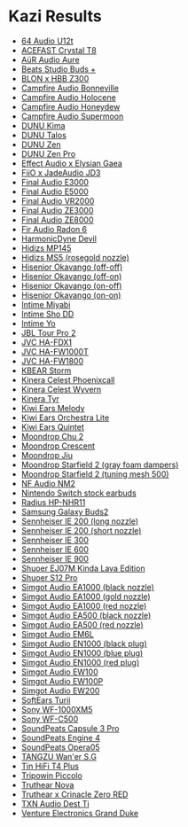# Kazi Results

- [64 Audio U12t](./in-ear/64%20Audio%20U12t)
- [ACEFAST Crystal T8](./in-ear/ACEFAST%20Crystal%20T8)
- [AüR Audio Aure](./in-ear/A%C3%BCR%20Audio%20Aure)
- [Beats Studio Buds +](./in-ear/Beats%20Studio%20Buds%20+)
- [BLON x HBB Z300](./in-ear/BLON%20x%20HBB%20Z300)
- [Campfire Audio Bonneville](./in-ear/Campfire%20Audio%20Bonneville)
- [Campfire Audio Holocene](./in-ear/Campfire%20Audio%20Holocene)
- [Campfire Audio Honeydew](./in-ear/Campfire%20Audio%20Honeydew)
- [Campfire Audio Supermoon](./in-ear/Campfire%20Audio%20Supermoon)
- [DUNU Kima](./in-ear/DUNU%20Kima)
- [DUNU Talos](./in-ear/DUNU%20Talos)
- [DUNU Zen](./in-ear/DUNU%20Zen)
- [DUNU Zen Pro](./in-ear/DUNU%20Zen%20Pro)
- [Effect Audio x Elysian Gaea](./in-ear/Effect%20Audio%20x%20Elysian%20Gaea)
- [FiiO x JadeAudio JD3](./in-ear/FiiO%20x%20JadeAudio%20JD3)
- [Final Audio E3000](./in-ear/Final%20Audio%20E3000)
- [Final Audio E5000](./in-ear/Final%20Audio%20E5000)
- [Final Audio VR2000](./in-ear/Final%20Audio%20VR2000)
- [Final Audio ZE3000](./in-ear/Final%20Audio%20ZE3000)
- [Final Audio ZE8000](./in-ear/Final%20Audio%20ZE8000)
- [Fir Audio Radon 6](./in-ear/Fir%20Audio%20Radon%206)
- [HarmonicDyne Devil](./in-ear/HarmonicDyne%20Devil)
- [Hidizs MP145](./in-ear/Hidizs%20MP145)
- [Hidizs MS5 (rosegold nozzle)](./in-ear/Hidizs%20MS5%20(rosegold%20nozzle))
- [Hisenior Okavango (off-off)](./in-ear/Hisenior%20Okavango%20(off-off))
- [Hisenior Okavango (off-on)](./in-ear/Hisenior%20Okavango%20(off-on))
- [Hisenior Okavango (on-off)](./in-ear/Hisenior%20Okavango%20(on-off))
- [Hisenior Okavango (on-on)](./in-ear/Hisenior%20Okavango%20(on-on))
- [Intime Miyabi](./in-ear/Intime%20Miyabi)
- [Intime Sho DD](./in-ear/Intime%20Sho%20DD)
- [Intime Yo](./in-ear/Intime%20Yo)
- [JBL Tour Pro 2](./in-ear/JBL%20Tour%20Pro%202)
- [JVC HA-FDX1](./in-ear/JVC%20HA-FDX1)
- [JVC HA-FW1000T](./in-ear/JVC%20HA-FW1000T)
- [JVC HA-FW1800](./in-ear/JVC%20HA-FW1800)
- [KBEAR Storm](./in-ear/KBEAR%20Storm)
- [Kinera Celest Phoenixcall](./in-ear/Kinera%20Celest%20Phoenixcall)
- [Kinera Celest Wyvern](./in-ear/Kinera%20Celest%20Wyvern)
- [Kinera Tyr](./in-ear/Kinera%20Tyr)
- [Kiwi Ears Melody](./in-ear/Kiwi%20Ears%20Melody)
- [Kiwi Ears Orchestra Lite](./in-ear/Kiwi%20Ears%20Orchestra%20Lite)
- [Kiwi Ears Quintet](./in-ear/Kiwi%20Ears%20Quintet)
- [Moondrop Chu 2](./in-ear/Moondrop%20Chu%202)
- [Moondrop Crescent](./in-ear/Moondrop%20Crescent)
- [Moondrop Jiu](./in-ear/Moondrop%20Jiu)
- [Moondrop Starfield 2 (gray foam dampers)](./in-ear/Moondrop%20Starfield%202%20(gray%20foam%20dampers))
- [Moondrop Starfield 2 (tuning mesh 500)](./in-ear/Moondrop%20Starfield%202%20(tuning%20mesh%20500))
- [NF Audio NM2](./in-ear/NF%20Audio%20NM2)
- [Nintendo Switch stock earbuds](./earbud/Nintendo%20Switch%20stock%20earbuds)
- [Radius HP-NHR11](./in-ear/Radius%20HP-NHR11)
- [Samsung Galaxy Buds2](./in-ear/Samsung%20Galaxy%20Buds2)
- [Sennheiser IE 200 (long nozzle)](./in-ear/Sennheiser%20IE%20200%20(long%20nozzle))
- [Sennheiser IE 200 (short nozzle)](./in-ear/Sennheiser%20IE%20200%20(short%20nozzle))
- [Sennheiser IE 300](./in-ear/Sennheiser%20IE%20300)
- [Sennheiser IE 600](./in-ear/Sennheiser%20IE%20600)
- [Sennheiser IE 900](./in-ear/Sennheiser%20IE%20900)
- [Shuoer EJ07M Kinda Lava Edition](./in-ear/Shuoer%20EJ07M%20Kinda%20Lava%20Edition)
- [Shuoer S12 Pro](./in-ear/Shuoer%20S12%20Pro)
- [Simgot Audio EA1000 (black nozzle)](./in-ear/Simgot%20Audio%20EA1000%20(black%20nozzle))
- [Simgot Audio EA1000 (gold nozzle)](./in-ear/Simgot%20Audio%20EA1000%20(gold%20nozzle))
- [Simgot Audio EA1000 (red nozzle)](./in-ear/Simgot%20Audio%20EA1000%20(red%20nozzle))
- [Simgot Audio EA500 (black nozzle)](./in-ear/Simgot%20Audio%20EA500%20(black%20nozzle))
- [Simgot Audio EA500 (red nozzle)](./in-ear/Simgot%20Audio%20EA500%20(red%20nozzle))
- [Simgot Audio EM6L](./in-ear/Simgot%20Audio%20EM6L)
- [Simgot Audio EN1000 (black plug)](./in-ear/Simgot%20Audio%20EN1000%20(black%20plug))
- [Simgot Audio EN1000 (blue plug)](./in-ear/Simgot%20Audio%20EN1000%20(blue%20plug))
- [Simgot Audio EN1000 (red plug)](./in-ear/Simgot%20Audio%20EN1000%20(red%20plug))
- [Simgot Audio EW100](./in-ear/Simgot%20Audio%20EW100)
- [Simgot Audio EW100P](./in-ear/Simgot%20Audio%20EW100P)
- [Simgot Audio EW200](./in-ear/Simgot%20Audio%20EW200)
- [SoftEars Turii](./in-ear/SoftEars%20Turii)
- [Sony WF-1000XM5](./in-ear/Sony%20WF-1000XM5)
- [Sony WF-C500](./in-ear/Sony%20WF-C500)
- [SoundPeats Capsule 3 Pro](./in-ear/SoundPeats%20Capsule%203%20Pro)
- [SoundPeats Engine 4](./in-ear/SoundPeats%20Engine%204)
- [SoundPeats Opera05](./in-ear/SoundPeats%20Opera05)
- [TANGZU Wan'er S.G](./in-ear/TANGZU%20Wan'er%20S.G)
- [Tin HiFi T4 Plus](./in-ear/Tin%20HiFi%20T4%20Plus)
- [Tripowin Piccolo](./in-ear/Tripowin%20Piccolo)
- [Truthear Nova](./in-ear/Truthear%20Nova)
- [Truthear x Crinacle Zero RED](./in-ear/Truthear%20x%20Crinacle%20Zero%20RED)
- [TXN Audio Dest Ti](./in-ear/TXN%20Audio%20Dest%20Ti)
- [Venture Electronics Grand Duke](./in-ear/Venture%20Electronics%20Grand%20Duke)
